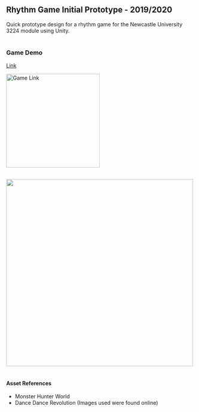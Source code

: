 ## Rhythm Game Initial Prototype - 2019/2020 

Quick prototype design for a rhythm game for the Newcastle University 3224 module using Unity.<br /><br />

### Game Demo
[Link](https://akeilee.github.io/Rhythm-Prototype-Initial/)

<a href = "https://akeilee.github.io/Rhythm-Prototype-Initial/"><img src="https://github.com/Akeilee/Game-Graphics/blob/master/Screenshots/initial.PNG" alt = "Game Link" width = "250"></a> <br /><br />

<a name = "screenshot"><img src="https://github.com/Akeilee/Game-Graphics/blob/master/Screenshots/gamegif.gif" width = "500"></a> <br /><br />

#### Asset References
- Monster Hunter World
- Dance Dance Revolution
(Images used were found online)
